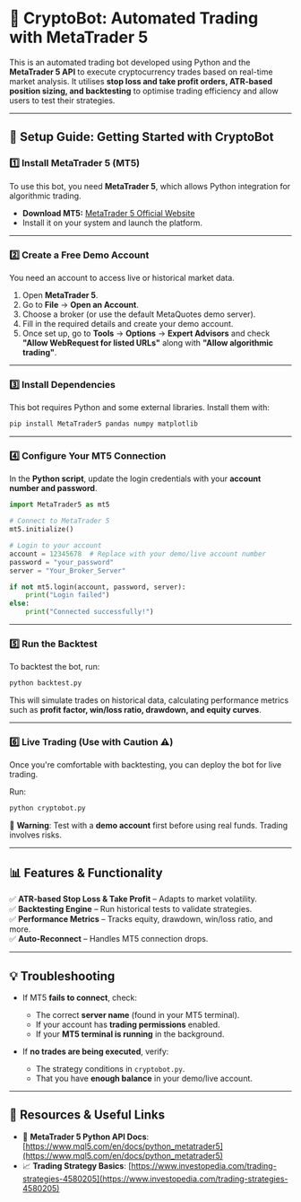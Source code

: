 # 📌 CryptoBot: Automated Trading with MetaTrader 5

This is an automated trading bot developed using Python and the **MetaTrader 5 API** to execute cryptocurrency trades based on real-time market analysis. It utilises **stop loss and take profit orders, ATR-based position sizing, and backtesting** to optimise trading efficiency and allow users to test their strategies.

---

## 🚀 **Setup Guide: Getting Started with CryptoBot**

### **1️⃣ Install MetaTrader 5 (MT5)**
To use this bot, you need **MetaTrader 5**, which allows Python integration for algorithmic trading.

- **Download MT5:** [MetaTrader 5 Official Website](https://www.metatrader5.com/en/download)
- Install it on your system and launch the platform.

---

### **2️⃣ Create a Free Demo Account**
You need an account to access live or historical market data.

1. Open **MetaTrader 5**.
2. Go to **File** → **Open an Account**.
3. Choose a broker (or use the default MetaQuotes demo server).
4. Fill in the required details and create your demo account.
5. Once set up, go to **Tools** → **Options** → **Expert Advisors** and check **"Allow WebRequest for listed URLs"** along with **"Allow algorithmic trading"**.

---

### **3️⃣ Install Dependencies**
This bot requires Python and some external libraries. Install them with:

```sh
pip install MetaTrader5 pandas numpy matplotlib
```

---

### **4️⃣ Configure Your MT5 Connection**
In the **Python script**, update the login credentials with your **account number and password**.

```python
import MetaTrader5 as mt5

# Connect to MetaTrader 5
mt5.initialize()

# Login to your account
account = 12345678  # Replace with your demo/live account number
password = "your_password"
server = "Your_Broker_Server"

if not mt5.login(account, password, server):
    print("Login failed")
else:
    print("Connected successfully!")
```

---

### **5️⃣ Run the Backtest**
To backtest the bot, run:

```sh
python backtest.py
```

This will simulate trades on historical data, calculating performance metrics such as **profit factor, win/loss ratio, drawdown, and equity curves**.

---

### **6️⃣ Live Trading (Use with Caution ⚠️)**
Once you're comfortable with backtesting, you can deploy the bot for live trading.

Run:

```sh
python cryptobot.py
```

🚨 **Warning**: Test with a **demo account** first before using real funds. Trading involves risks.

---

## 📊 **Features & Functionality**
✅ **ATR-based Stop Loss & Take Profit** – Adapts to market volatility.  
✅ **Backtesting Engine** – Run historical tests to validate strategies.  
✅ **Performance Metrics** – Tracks equity, drawdown, win/loss ratio, and more.  
✅ **Auto-Reconnect** – Handles MT5 connection drops.  

---

## 💡 **Troubleshooting**
- If MT5 **fails to connect**, check:
  - The correct **server name** (found in your MT5 terminal).
  - If your account has **trading permissions** enabled.
  - If your **MT5 terminal is running** in the background.

- If **no trades are being executed**, verify:
  - The strategy conditions in `cryptobot.py`.
  - That you have **enough balance** in your demo/live account.

---

## 🔗 **Resources & Useful Links**
- 📘 **MetaTrader 5 Python API Docs**: [https://www.mql5.com/en/docs/python_metatrader5](https://www.mql5.com/en/docs/python_metatrader5)  
- 📈 **Trading Strategy Basics**: [https://www.investopedia.com/trading-strategies-4580205](https://www.investopedia.com/trading-strategies-4580205)  
